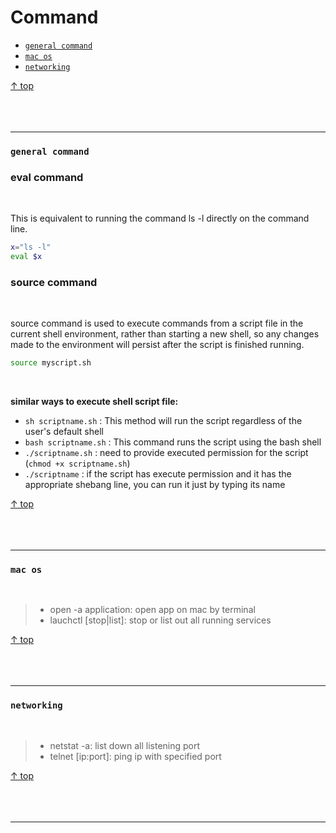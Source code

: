 # Command

- [`general command`](#general-command)
- [`mac os`](#mac-os)
- [`networking`](#networking)

[↑ top](#command)
<br><br><br><br><hr>

### `general command`

### eval command

<br>

This is equivalent to running the command ls -l directly on the command line.

```bash
x="ls -l"
eval $x
```

### source command

<br>

source command is used to execute commands from a script file in the current shell environment, rather than starting a
new shell, so any changes made to the environment will persist after the script is finished running.

```bash
source myscript.sh
```

<br>

**similar ways to execute shell script file:**

- `sh scriptname.sh` : This method will run the script regardless of the user's default shell
- `bash scriptname.sh` : This command runs the script using the bash shell
- `./scriptname.sh` : need to provide executed permission for the script (`chmod +x scriptname.sh`)
- `./scriptname` : if the script has execute permission and it has the appropriate shebang line, you can run it just by typing its name

[↑ top](#command)
<br><br><br><br><hr>

### `mac os`

<br>

> - open -a application: open app on mac by terminal
> - lauchctl [stop|list]: stop or list out all running services


[↑ top](#command)
<br><br><br><br><hr>

### `networking`

<br>

> - netstat -a: list down all listening port
> - telnet [ip:port]: ping ip with specified port


[↑ top](#command)
<br><br><br><br><hr>
